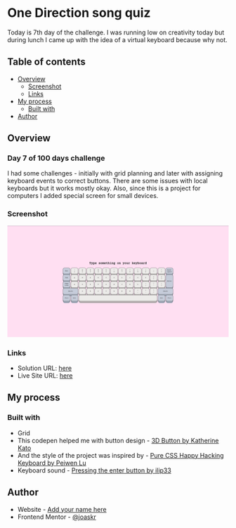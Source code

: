 # One Direction song quiz

Today is 7th day of the challenge. I was running low on creativity today but during lunch I came up with the idea of a virtual keyboard because why not.

## Table of contents

- [Overview](#overview)
  - [Screenshot](#screenshot)
  - [Links](#links)
- [My process](#my-process)
  - [Built with](#built-with)
- [Author](#author)

## Overview

### Day 7 of 100 days challenge

I had some challenges - initially with grid planning and later with assigning keyboard events to correct buttons. There are some issues with local keyboards but it works mostly okay. Also, since this is a project for computers I added special screen for small devices.

### Screenshot

![](./design/desktop-design.jpg)

### Links

- Solution URL: [here](https://github.com/joaskr/100-days-challenge/tree/main/Keyboard)
- Live Site URL: [here](https://100-days-challenge-azure.vercel.app/Keyboard/index.html)

## My process

### Built with

- Grid
- This codepen helped me with button design - [3D Button by Katherine Kato](https://codepen.io/kathykato/pen/gOOjgmP)
- And the style of the project was inspired by - [Pure CSS Happy Hacking Keyboard by Peiwen Lu](https://codepen.io/P233/pen/qEagi)
- Keyboard sound - [Pressing the enter button by ilip33](https://freesound.org/people/ilip33/sounds/593237/)

## Author

- Website - [Add your name here](https://www.your-site.com)
- Frontend Mentor - [@joaskr](https://www.frontendmentor.io/profile/joaskr)
